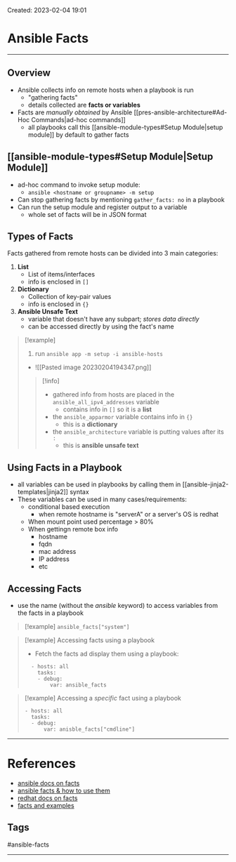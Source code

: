 Created: 2023-02-04 19:01
# Ansible Facts
---
## Overview
- Ansible collects info on remote hosts when a playbook is run
	- "gathering facts"
	- details collected are **facts or variables**
- Facts are _manually obtained_ by Ansible [[pres-ansible-architecture#Ad-Hoc Commands|ad-hoc commands]]
	- all playbooks call this [[ansible-module-types#Setup Module|setup module]] by default to gather facts

## [[ansible-module-types#Setup Module|Setup Module]]
- ad-hoc command to invoke setup module:
	- `ansible <hostname or groupname> -m setup`
- Can stop gathering facts by mentioning `gather_facts: no` in a playbook
- Can run the setup module and register output to a variable
	- whole set of facts will be in JSON format

## Types of Facts
Facts gathered from remote hosts can be divided into 3 main categories:
1. **List**
	- List of items/interfaces
	- info is enclosed in `[]`
2. **Dictionary**
	- Collection of key-pair values
	- info is enclosed in `{}`
3. **Ansible Unsafe Text**
	- variable that doesn't have any subpart; _stores data directly_
	- can be accessed directly by using the fact's name

> [!example]
> 1. run `ansible app -m setup -i ansible-hosts`
> 	- ![[Pasted image 20230204194347.png]]
> 	
> 	> [!info]
> 	> - gathered info from hosts are placed in the `ansible_all_ipv4_addresses` variable
> 	> 	- contains info in `[]` so it is a **list**
> 	> - the `ansible_apparmor` variable contains info in `{}`
> 	> 	- this is a **dictionary**
> 	> - the `ansible_architecture` variable is putting values after its `:`
> 	> 	- this is **ansible unsafe text**

## Using Facts in a Playbook
- all variables can be used in playbooks by calling them in [[ansible-jinja2-templates|jinja2]] syntax 
- These variables can be used in many cases/requirements:
	- conditional based execution
		- when remote hostname is "serverA" or a server's OS is redhat
	- When mount point used percentage > 80%
	- When gettingn remote box info
		- hostname
		- fqdn
		- mac address
		- IP address
		- etc
## Accessing Facts
- use the name (without the _ansible_ keyword) to access variables from the facts in a playbook
>[!example] 
>`ansible_facts["system"]`

>[!example] Accessing facts using a playbook
>- Fetch the facts ad display them using a playbook:
> ```
>	- hosts: all
>	  tasks:
>	  - debug:
>	      var: ansible_facts

> [!example] Accessing a _specific_ fact using a playbook
> ```
> - hosts: all
>   tasks:
>   - debug:
>       var: anisble_facts["cmdline"]
 

 
--- 
# References
- [ansible docs on facts](https://docs.ansible.com/ansible/latest/playbook_guide/playbooks_vars_facts.html)
- [ansible facts & how to use them](https://www.middlewareinventory.com/blog/ansible-facts-list-how-to-use-ansible-facts/)
- [redhat docs on facts](https://www.redhat.com/sysadmin/playing-ansible-facts)
- [facts and examples](https://www.educba.com/ansible-facts/)

## Tags
#ansible-facts

---